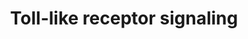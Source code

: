 ---
annotations:
- id: PW:0000814
  parent: signaling pathway
  type: Pathway Ontology
  value: Toll-like receptor signaling pathway
authors:
- Pietergoossens
- MaintBot
- Thomas
- AlexanderPico
- Ddigles
- Khanspers
- Eweitz
citedin:
- link: PMC7650246
description: 'Toll-like receptors (TLRs) are a class of proteins that play a key role
  in the innate immune system. They are single, membrane-spanning, non-catalytic receptors
  usually expressed in sentinel cells such as macrophages and dendritic cells, that
  recognize structurally conserved molecules derived from microbes. Once these microbes
  have breached physical barriers such as the skin or intestinal tract mucosa, they
  are recognized by TLRs, which activate immune cell responses. The TLRs include TLR1,
  TLR2, TLR3, TLR4, TLR5, TLR6, TLR7, TLR8, TLR9, TLR10, TLR11, TLR12, and TLR13.
  TLR signaling is divided into two distinct signaling pathways, the MyD88-dependent
  and TRIF-dependent pathway.  The MyD88-dependent response occurs on dimerization
  of the TLR receptor, and is utilized by every TLR except TLR3. Its primary effect
  is activation of NFκB and Mitogen-activated protein kinase. Ligand binding and conformational
  change that occurs in the receptor recruits the adaptor protein MyD88, a member
  of the TIR family. MyD88 then recruits IRAK4, IRAK1 and IRAK2. IRAK kinases then
  phosphorylate and activate the protein TRAF6, which in turn polyubiquinates the
  protein TAK1, as well as itself in order to facilitate binding to IKK-β. On binding,
  TAK1 phosphorylates IKK-β, which then phosphorylates IκB causing its degradation
  and allowing NFκB to diffuse into the cell nucleus and activate transcription and
  consequent induction of inflammatory cytokines. Both TLR3 and TLR4 utilize the TRIF-dependent
  pathway, which is triggered by dsRNA and LPS, respectively. For TLR3, dsRNA leads
  to activation of the receptor, recruiting the adaptor TRIF. TRIF activates the kinases
  TBK1 and RIPK1, which creates a branch in the signaling pathway. The TRIF/TBK1 signaling
  complex phosphorylates IRF3 allowing its translocation into the nucleus and production
  of Interferon type I. Meanwhile, activation of RIPK1 causes the polyubiquitination
  and activation of TAK1 and NFκB transcription in the same manner as the MyD88-dependent
  pathway. Source: Wikipedia (http://en.wikipedia.org/wiki/Toll-like_receptor#Signaling)'
last-edited: 2021-05-07
organisms:
- Mus musculus
redirect_from:
- /index.php/Pathway:WP88
- /instance/WP88
- /instance/WP88_rr116521
revision: r116521
schema-jsonld:
- '@context': https://schema.org/
  '@id': https://wikipathways.github.io/pathways/WP88.html
  '@type': Dataset
  creator:
    '@type': Organization
    name: WikiPathways
  description: 'Toll-like receptors (TLRs) are a class of proteins that play a key
    role in the innate immune system. They are single, membrane-spanning, non-catalytic
    receptors usually expressed in sentinel cells such as macrophages and dendritic
    cells, that recognize structurally conserved molecules derived from microbes.
    Once these microbes have breached physical barriers such as the skin or intestinal
    tract mucosa, they are recognized by TLRs, which activate immune cell responses.
    The TLRs include TLR1, TLR2, TLR3, TLR4, TLR5, TLR6, TLR7, TLR8, TLR9, TLR10,
    TLR11, TLR12, and TLR13. TLR signaling is divided into two distinct signaling
    pathways, the MyD88-dependent and TRIF-dependent pathway.  The MyD88-dependent
    response occurs on dimerization of the TLR receptor, and is utilized by every
    TLR except TLR3. Its primary effect is activation of NFκB and Mitogen-activated
    protein kinase. Ligand binding and conformational change that occurs in the receptor
    recruits the adaptor protein MyD88, a member of the TIR family. MyD88 then recruits
    IRAK4, IRAK1 and IRAK2. IRAK kinases then phosphorylate and activate the protein
    TRAF6, which in turn polyubiquinates the protein TAK1, as well as itself in order
    to facilitate binding to IKK-β. On binding, TAK1 phosphorylates IKK-β, which then
    phosphorylates IκB causing its degradation and allowing NFκB to diffuse into the
    cell nucleus and activate transcription and consequent induction of inflammatory
    cytokines. Both TLR3 and TLR4 utilize the TRIF-dependent pathway, which is triggered
    by dsRNA and LPS, respectively. For TLR3, dsRNA leads to activation of the receptor,
    recruiting the adaptor TRIF. TRIF activates the kinases TBK1 and RIPK1, which
    creates a branch in the signaling pathway. The TRIF/TBK1 signaling complex phosphorylates
    IRF3 allowing its translocation into the nucleus and production of Interferon
    type I. Meanwhile, activation of RIPK1 causes the polyubiquitination and activation
    of TAK1 and NFκB transcription in the same manner as the MyD88-dependent pathway.
    Source: Wikipedia (http://en.wikipedia.org/wiki/Toll-like_receptor#Signaling)'
  keywords:
  - Caspase-3
  - Caspase-8
  - Fadd
  - IKBa
  - IKK1
  - IKK2
  - IKKepsilon
  - IRAK-2
  - IRAK-M
  - Irak1
  - Irak4
  - Irf3
  - MKK6
  - Mal
  - Myd88
  - NAP1
  - NEMO
  - Nfkb1
  - Nfkb2
  - Pkr
  - Rip1
  - TAK1
  - TRAM
  - TRIF
  - Tab2
  - Tbk1
  - Tirap
  - Tlr2
  - Tlr3
  - Tlr4
  - Traf3
  - Traf6
  - p38MAPK
  license: CC0
  name: Toll-like receptor signaling
seo: CreativeWork
title: Toll-like receptor signaling
wpid: WP88
---